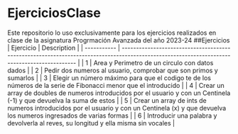 # **EjerciciosClase**
Este repositorio lo uso exclusivamente para los ejercicios realizados en clase de la asignatura Progrmación Avanzada del año 2023-24
##Ejercicios
| Ejercicio   | Description                                                                                                                                  |
| ----------- | -------------------------------------------------------------------------------------------------------------------------------------------- |
| 1           | Area y Perimetro de un circulo con datos dados                                                                                               |
| 2           | Pedir dos numeros al usuario, comprobar que son primos y sumarlos                                                                            |
| 3           | Elegir un número máximo para que el codigo te de los números de la serie de Fibonacci menor que el introducido                               |
| 4           | Crear un array de doubles de numeros introducidos por el usuario y con un Centinela (-1) y que devuelva la suma de estos                     |
| 5           | Crear un array de ints de numeros introducidos por el usuario y con un Centinela (x) y que devuelva los numeros ingresados de varias formas  |
| 6           | Introducir una palabra y devolverla al reves, su longitud y ella misma sin vocales                                                           |
